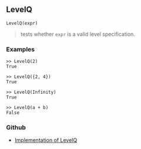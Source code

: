 ## LevelQ

```
LevelQ(expr)
```

> tests whether `expr` is a valid level specification.
	
### Examples

```
>> LevelQ(2)
True

>> LevelQ({2, 4})
True

>> LevelQ(Infinity)
True

>> LevelQ(a + b)
False
```
### Github
* [Implementation of LevelQ](https://github.com/axkr/symja_android_library/blob/master/symja_android_library/matheclipse-core/src/main/java/org/matheclipse/core/builtin/ListFunctions.java#L3690) 
